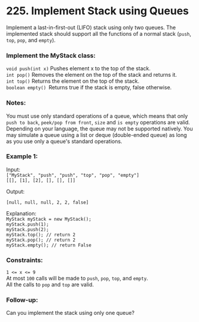 # 225. Implement Stack using Queues   
   
Implement a last-in-first-out (LIFO) stack using only two queues. The implemented stack should support all the functions of a normal stack (```push```, ```top```, ```pop```, and ```empty```).   
   
### **Implement the MyStack class:**   
   
```void push(int x)``` Pushes element x to the top of the stack.   
```int pop()``` Removes the element on the top of the stack and returns it.   
```int top()``` Returns the element on the top of the stack.   
```boolean empty() ```Returns true if the stack is empty, false otherwise.   
   
   
### **Notes:**   
   
You must use only standard operations of a queue, which means that only ```push to back```, ```peek/pop from front```, ```size``` and ```is empty``` operations are valid.   
Depending on your language, the queue may not be supported natively. You may simulate a queue using a list or deque (double-ended queue) as long as you use only a queue's    standard operations.   
    
   
### **Example 1:**   
   
Input:    
```["MyStack", "push", "push", "top", "pop", "empty"]```   
```[[], [1], [2], [], [], []]```   
   
Output:   
   
```[null, null, null, 2, 2, false]```   
   
Explanation:   
```MyStack myStack = new MyStack();```   
```myStack.push(1);```   
```myStack.push(2);```   
```myStack.top(); // return 2```   
```myStack.pop(); // return 2```   
```myStack.empty(); // return False```   
    
   
### **Constraints:**   
   
```1 <= x <= 9```   
At most ```100``` calls will be made to ```push```, ```pop```, ```top```, and ```empty```.   
All the calls to ```pop``` and ```top``` are valid.   
    
   
### **Follow-up:**   
   
Can you implement the stack using only one queue?   